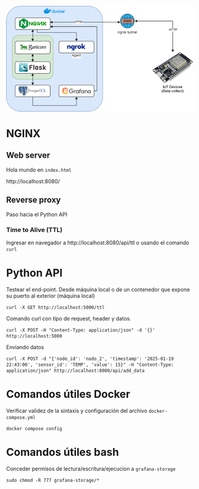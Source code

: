 
![Smart Cities stack](smart_cities_software.drawio.png)

# NGINX
## Web server

Hola mundo en `index.html`

http://localhost:8080/

## Reverse proxy

Paso hacia el Python API

### Time to Alive (TTL)

Ingresar en navegador a http://localhost:8080/api/ttl o usando el comando `curl`

# Python API

Testear el end-point. Desde máquina local o de un contenedor que expone su puerto al exterior (máquina local)
```
curl -X GET http://localhost:5000/ttl
```

Comando curl con tipo de request, header y datos.

```
curl -X POST -H "Content-Type: application/json" -d '{}' http://localhost:5000
```

Enviando datos

```
curl -X POST -d "{'node_id': 'nodo_2', 'timestamp': '2025-01-19 22:43:00', 'sensor_id': 'TEMP', 'value': 15}" -H "Content-Type: application/json" http://localhost:8080/api/add_data
```

# Comandos útiles Docker

Verificar validez de la sintaxis y configuración del archivo `docker-compose.yml`

```
docker compose config
```

# Comandos útiles bash

Conceder permisos de lectura/escritura/ejecucion a `grafana-storage`

```
sudo chmod -R 777 grafana-storage/*
```